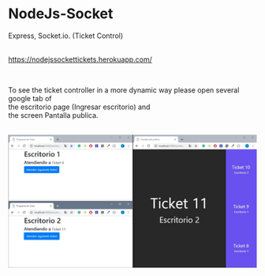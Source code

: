 # NodeJs-Socket
Express, Socket.io. (Ticket Control) <br><br>

https://nodejssockettickets.herokuapp.com/

<br>

To see the ticket controller in a more dynamic way please open several <br> google tab of <br> the escritorio page (Ingresar escritorio) and <br> the screen Pantalla publica.<br><br>

<img src="https://raw.githubusercontent.com/Arcangel1994/NodeJs-Socket/master/public/screenshot/screenshot.jpg" />
